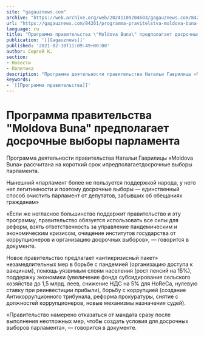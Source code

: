 ```yaml
---
site: "gagauznews.com"
archive: "https://web.archive.org/web/20241109204603/gagauznews.com/84261/programma-pravitelstva-moldova-buna-predpolagaet-dosrochnye-vybory-parlamenta.html"
url: "https://gagauznews.com/84261/programma-pravitelstva-moldova-buna-predpolagaet-dosrochnye-vybory-parlamenta.html"
language: ru
title: "Программа правительства \"Moldova Buna\" предполагает досрочные выборы парламента"
publication: '[[Gagauznews]]'
published: '2021-02-10T11:09:49+00:00'
author: Сергей К.
section:
- Новости
- Политика
description: "Программа деятельности правительства Натальи Гаврилицы «Moldova Buna» рассчитана на короткий срок и предполагает досрочные выборы парламента. Нынешний «парламент более не пользуется поддержкой народа, у него нет легитимности и поэтому досрочные выборы — единственный способ очистить парламент от депутатов, забывших об обещаниях гражданам» «Если же негласное большинство поддержит правительство и эту программу, правительство обязуется использовать все силы для реформ, взять ответственность за управление пандемическим и экономическим кризисом, очищение институтов государства от коррупционеров и организацию досрочных выборов», — говорится в документе. Новое правительство предлагает «антикризисный пакет» незамедлительных мер в борьбе с пандемией (организацию доступа к вакцинам), помощь уязвимым слоям населения (рост пенсий […]"
keywords:
- '[[Программа правительства]]'
---
```


# Программа правительства "Moldova Buna" предполагает досрочные выборы парламента

Программа деятельности правительства Натальи Гаврилицы «Moldova Buna» рассчитана на короткий срок ипредполагаетдосрочные выборы парламента.

Нынешний «парламент более не пользуется поддержкой народа, у него нет легитимности и поэтому досрочные выборы — единственный способ очистить парламент от депутатов, забывших об обещаниях гражданам»

«Если же негласное большинство поддержит правительство и эту программу, правительство обязуется использовать все силы для реформ, взять ответственность за управление пандемическим и экономическим кризисом, очищение институтов государства от коррупционеров и организацию досрочных выборов», — говорится в документе.

Новое правительство предлагает «антикризисный пакет» незамедлительных мер в борьбе с пандемией (организацию доступа к вакцинам), помощь уязвимым слоям населения (рост пенсий на 15%), поддержку экономики (увеличение фонда субсидирования сельского хозяйства до 1,5 млрд. леев, снижение НДС на 5% для HoReCa, нулевую ставку при реинвестиции прибыли), борьбу с коррупцией (создание Антикоррупционного трибунала, реформа прокуратуры, снятие с должностей коррупционеров, новые механизмы назначения судей).

«Правительство намерено отказаться от мандата сразу после выполнения неотложных мер, чтобы создать условия для досрочных выборов парламента», — говорится в документе.